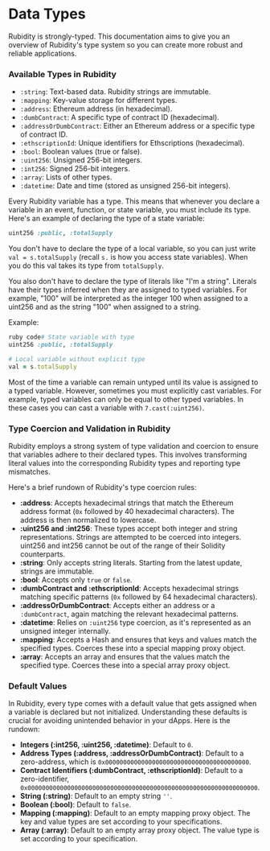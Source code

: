 # Data Types

Rubidity is strongly-typed. This documentation aims to give you an overview of Rubidity's type system so you can create more robust and reliable applications.

### Available Types in Rubidity

* `:string`: Text-based data. Rubidity strings are immutable.
* `:mapping`: Key-value storage for different types.
* `:address`: Ethereum address (in hexadecimal).
* `:dumbContract`: A specific type of contract ID (hexadecimal).
* `:addressOrDumbContract`: Either an Ethereum address or a specific type of contract ID.
* `:ethscriptionId`: Unique identifiers for Ethscriptions (hexadecimal).
* `:bool`: Boolean values (true or false).
* `:uint256`: Unsigned 256-bit integers.
* `:int256`: Signed 256-bit integers.
* `:array`: Lists of other types.
* `:datetime`: Date and time (stored as unsigned 256-bit integers).

Every Rubidity variable has a type. This means that whenever you declare a variable in an event, function, or state variable, you must include its type. Here's an example of declaring the type of a state variable:

```ruby
uint256 :public, :totalSupply
```

You don't have to declare the type of a local variable, so you can just write `val = s.totalSupply` (recall `s.` is how you access state variables). When you do this val takes its type from `totalSupply`.

You also don't have to declare the type of literals like "I'm a string". Literals have their types inferred when they are assigned to typed variables. For example, "100" will be interpreted as the integer 100 when assigned to a uint256 and as the string "100" when assigned to a string.

Example:

```ruby
ruby code# State variable with type
uint256 :public, :totalSupply

# Local variable without explicit type
val = s.totalSupply
```

Most of the time a variable can remain untyped until its value is assigned to a typed variable. However, sometimes you must explicitly cast variables. For example, typed variables can only be equal to other typed variables. In these cases you can cast a variable with `7.cast(:uint256)`.

### Type Coercion and Validation in Rubidity

Rubidity employs a strong system of type validation and coercion to ensure that variables adhere to their declared types. This involves transforming literal values into the corresponding Rubidity types and reporting type mismatches.

Here's a brief rundown of Rubidity's type coercion rules:

* **:address**: Accepts hexadecimal strings that match the Ethereum address format (`0x` followed by 40 hexadecimal characters). The address is then normalized to lowercase.
* **:uint256 and :int256**: These types accept both integer and string representations. Strings are attempted to be coerced into integers. uint256 and int256 cannot be out of the range of their Solidity counterparts.
* **:string**: Only accepts string literals. Starting from the latest update, strings are immutable.
* **:bool**: Accepts only `true` or `false`.
* **:dumbContract and :ethscriptionId**: Accepts hexadecimal strings matching specific patterns (`0x` followed by 64 hexadecimal characters).
* **:addressOrDumbContract**: Accepts either an address or a `:dumbContract`, again matching the relevant hexadecimal patterns.
* **:datetime**: Relies on `:uint256` type coercion, as it's represented as an unsigned integer internally.
* **:mapping**: Accepts a Hash and ensures that keys and values match the specified types. Coerces these into a special mapping proxy object.
* **:array**: Accepts an array and ensures that the values match the specified type. Coerces these into a special array proxy object.

### Default Values

In Rubidity, every type comes with a default value that gets assigned when a variable is declared but not initialized. Understanding these defaults is crucial for avoiding unintended behavior in your dApps. Here is the rundown:

* **Integers (:int256, :uint256, :datetime)**: Default to `0`.
* **Address Types (:address, :addressOrDumbContract)**: Default to a zero-address, which is `0x0000000000000000000000000000000000000000`.
* **Contract Identifiers (:dumbContract, :ethscriptionId)**: Default to a zero-identifier, `0x0000000000000000000000000000000000000000000000000000000000000000`.
* **String (:string)**: Default to an empty string `''`.
* **Boolean (:bool)**: Default to `false`.
* **Mapping (:mapping)**: Default to an empty mapping proxy object. The key and value types are set according to your specifications.
* **Array (:array)**: Default to an empty array proxy object. The value type is set according to your specification.
